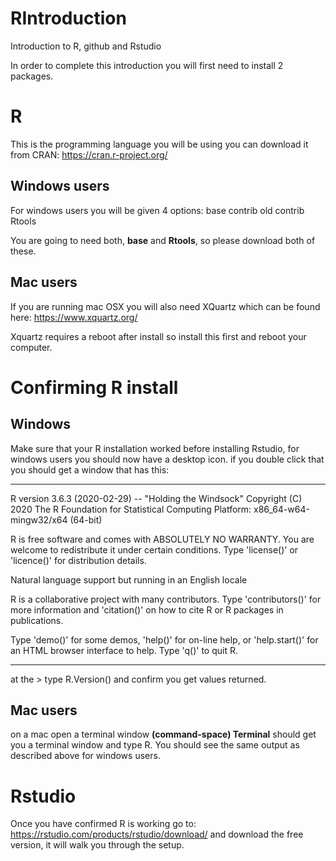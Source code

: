 # RIntroduction
Introduction to R, github and Rstudio

In order to complete this introduction you will first need to install 2 packages.

# R
This is the programming language you will be using you can download it from CRAN:
https://cran.r-project.org/

## Windows users
For windows users you will be given 4 options:
base
contrib
old contrib
Rtools

You are going to need both, **base** and **Rtools**, so please download both of these.

## Mac users
If you are running mac OSX you will also need XQuartz which can be found here:
https://www.xquartz.org/

Xquartz requires a reboot after install so install this first and reboot your computer.


# Confirming R install

## Windows
Make sure that your R installation worked before installing Rstudio, for windows users you should now have a desktop icon. if you double click that you should get a window that has this:

---------------------------------
R version 3.6.3 (2020-02-29) -- "Holding the Windsock"
Copyright (C) 2020 The R Foundation for Statistical Computing
Platform: x86_64-w64-mingw32/x64 (64-bit)

R is free software and comes with ABSOLUTELY NO WARRANTY.
You are welcome to redistribute it under certain conditions.
Type 'license()' or 'licence()' for distribution details.

  Natural language support but running in an English locale

R is a collaborative project with many contributors.
Type 'contributors()' for more information and
'citation()' on how to cite R or R packages in publications.

Type 'demo()' for some demos, 'help()' for on-line help, or
'help.start()' for an HTML browser interface to help.
Type 'q()' to quit R.

---------------------------------
at the > type R.Version() and confirm you get values returned.

## Mac users
on a mac open a terminal window **(command-space) Terminal** should get you a terminal window and type R. You should see the same output as described above for windows users.
  
# Rstudio
Once you have confirmed R is working go to: https://rstudio.com/products/rstudio/download/
and download the free version, it will walk you through the setup.
